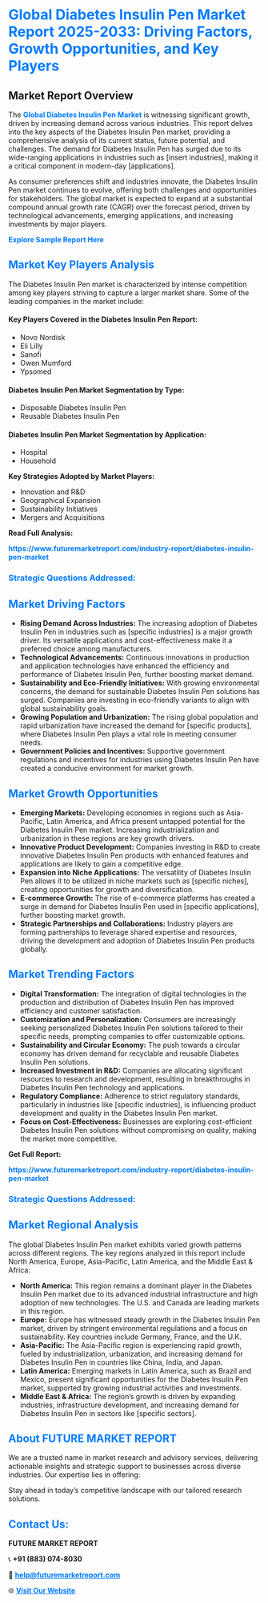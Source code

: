 <h1 style="color: #007BFF;">Global Diabetes Insulin Pen Market Report 2025-2033: Driving Factors, Growth Opportunities, and Key Players</h1>

<section id="overview">
<h2>Market Report Overview</h2>
<p>The <a href="https://www.futuremarketreport.com/industry-report/diabetes-insulin-pen-market" style="color: #007BFF; text-decoration: none;"><strong>Global Diabetes Insulin Pen Market</strong></a> is witnessing significant growth, driven by increasing demand across various industries. This report delves into the key aspects of the Diabetes Insulin Pen market, providing a comprehensive analysis of its current status, future potential, and challenges. The demand for Diabetes Insulin Pen has surged due to its wide-ranging applications in industries such as [insert industries], making it a critical component in modern-day [applications].</p>
<p>As consumer preferences shift and industries innovate, the Diabetes Insulin Pen market continues to evolve, offering both challenges and opportunities for stakeholders. The global market is expected to expand at a substantial compound annual growth rate (CAGR) over the forecast period, driven by technological advancements, emerging applications, and increasing investments by major players.</p>
</section>

<section id="overview">
<p><a href="https://www.futuremarketreport.com/request-sample/reportId=85465" style="color: #007BFF; text-decoration: none;"><strong>Explore Sample Report Here</strong></a></p>
</section>

<section id="key-players">
<h2 style="color: #007BFF;">Market Key Players Analysis</h2>
<p>The Diabetes Insulin Pen market is characterized by intense competition among key players striving to capture a larger market share. Some of the leading companies in the market include:</p>
<h4>Key Players Covered in the Diabetes Insulin Pen Report:</h4>
<ul><li>Novo Nordisk</li><li>Eli Lilly</li><li>Sanofi</li><li>Owen Mumford</li><li>Ypsomed</li></ul>
<h4>Diabetes Insulin Pen Market Segmentation by Type:</h4>
<ul><li>Disposable Diabetes Insulin Pen</li><li>Reusable Diabetes Insulin Pen</li></ul>

<h4>Diabetes Insulin Pen Market Segmentation by Application:</h4>
<ul><li>Hospital</li><li>Household</li></ul>
<p><strong>Key Strategies Adopted by Market Players:</strong></p>
<ul>
<li>Innovation and R&D</li>
<li>Geographical Expansion</li>
<li>Sustainability Initiatives</li>
<li>Mergers and Acquisitions</li>
</ul>
</section>

<section>
<p><strong>Read Full Analysis: </strong></p><a href="https://www.futuremarketreport.com/industry-report/diabetes-insulin-pen-market" style="color: #007BFF; text-decoration: none;"><strong>https://www.futuremarketreport.com/industry-report/diabetes-insulin-pen-market</strong></a>
<h3 style="color: #007BFF;">Strategic Questions Addressed:</h3>
</section>

<section id="driving-factors">
<h2 style="color: #007BFF;">Market Driving Factors</h2>
<ul>
<li><strong>Rising Demand Across Industries:</strong> The increasing adoption of Diabetes Insulin Pen in industries such as [specific industries] is a major growth driver. Its versatile applications and cost-effectiveness make it a preferred choice among manufacturers.</li>
<li><strong>Technological Advancements:</strong> Continuous innovations in production and application technologies have enhanced the efficiency and performance of Diabetes Insulin Pen, further boosting market demand.</li>
<li><strong>Sustainability and Eco-Friendly Initiatives:</strong> With growing environmental concerns, the demand for sustainable Diabetes Insulin Pen solutions has surged. Companies are investing in eco-friendly variants to align with global sustainability goals.</li>
<li><strong>Growing Population and Urbanization:</strong> The rising global population and rapid urbanization have increased the demand for [specific products], where Diabetes Insulin Pen plays a vital role in meeting consumer needs.</li>
<li><strong>Government Policies and Incentives:</strong> Supportive government regulations and incentives for industries using Diabetes Insulin Pen have created a conducive environment for market growth.</li>
</ul>
</section>

<section id="growth-opportunities">
<h2 style="color: #007BFF;">Market Growth Opportunities</h2>
<ul>
<li><strong>Emerging Markets:</strong> Developing economies in regions such as Asia-Pacific, Latin America, and Africa present untapped potential for the Diabetes Insulin Pen market. Increasing industrialization and urbanization in these regions are key growth drivers.</li>
<li><strong>Innovative Product Development:</strong> Companies investing in R&D to create innovative Diabetes Insulin Pen products with enhanced features and applications are likely to gain a competitive edge.</li>
<li><strong>Expansion into Niche Applications:</strong> The versatility of Diabetes Insulin Pen allows it to be utilized in niche markets such as [specific niches], creating opportunities for growth and diversification.</li>
<li><strong>E-commerce Growth:</strong> The rise of e-commerce platforms has created a surge in demand for Diabetes Insulin Pen used in [specific applications], further boosting market growth.</li>
<li><strong>Strategic Partnerships and Collaborations:</strong> Industry players are forming partnerships to leverage shared expertise and resources, driving the development and adoption of Diabetes Insulin Pen products globally.</li>
</ul>
</section>

<section id="trending-factors">
<h2 style="color: #007BFF;">Market Trending Factors</h2>
<ul>
<li><strong>Digital Transformation:</strong> The integration of digital technologies in the production and distribution of Diabetes Insulin Pen has improved efficiency and customer satisfaction.</li>
<li><strong>Customization and Personalization:</strong> Consumers are increasingly seeking personalized Diabetes Insulin Pen solutions tailored to their specific needs, prompting companies to offer customizable options.</li>
<li><strong>Sustainability and Circular Economy:</strong> The push towards a circular economy has driven demand for recyclable and reusable Diabetes Insulin Pen solutions.</li>
<li><strong>Increased Investment in R&D:</strong> Companies are allocating significant resources to research and development, resulting in breakthroughs in Diabetes Insulin Pen technology and applications.</li>
<li><strong>Regulatory Compliance:</strong> Adherence to strict regulatory standards, particularly in industries like [specific industries], is influencing product development and quality in the Diabetes Insulin Pen market.</li>
<li><strong>Focus on Cost-Effectiveness:</strong> Businesses are exploring cost-efficient Diabetes Insulin Pen solutions without compromising on quality, making the market more competitive.</li>
</ul>
</section>

<section>
<p><strong>Get Full Report: </strong></p><a href="https://www.futuremarketreport.com/industry-report/diabetes-insulin-pen-market" style="color: #007BFF; text-decoration: none;"><strong>https://www.futuremarketreport.com/industry-report/diabetes-insulin-pen-market</strong></a>
<h3 style="color: #007BFF;">Strategic Questions Addressed:</h3>
</section>


<section id="regional-analysis">
<h2 style="color: #007BFF;">Market Regional Analysis</h2>
<p>The global Diabetes Insulin Pen market exhibits varied growth patterns across different regions. The key regions analyzed in this report include North America, Europe, Asia-Pacific, Latin America, and the Middle East & Africa:</p>
<ul>
<li><strong>North America:</strong> This region remains a dominant player in the Diabetes Insulin Pen market due to its advanced industrial infrastructure and high adoption of new technologies. The U.S. and Canada are leading markets in this region.</li>
<li><strong>Europe:</strong> Europe has witnessed steady growth in the Diabetes Insulin Pen market, driven by stringent environmental regulations and a focus on sustainability. Key countries include Germany, France, and the U.K.</li>
<li><strong>Asia-Pacific:</strong> The Asia-Pacific region is experiencing rapid growth, fueled by industrialization, urbanization, and increasing demand for Diabetes Insulin Pen in countries like China, India, and Japan.</li>
<li><strong>Latin America:</strong> Emerging markets in Latin America, such as Brazil and Mexico, present significant opportunities for the Diabetes Insulin Pen market, supported by growing industrial activities and investments.</li>
<li><strong>Middle East & Africa:</strong> The region’s growth is driven by expanding industries, infrastructure development, and increasing demand for Diabetes Insulin Pen in sectors like [specific sectors].</li>
</ul>
</section>

<footer>
<h2 style="color: #007BFF;">About FUTURE MARKET REPORT</h2>
<p>We are a trusted name in market research and advisory services, delivering actionable insights and strategic support to businesses across diverse industries. Our expertise lies in offering:</p>

<p>Stay ahead in today’s competitive landscape with our tailored research solutions.</p>

<h2 style="color: #007BFF;">Contact Us:</h2>
<p><strong>FUTURE MARKET REPORT</strong></p>
<p>📞 <strong>+91 (883) 074-8030</strong></p>
<p>📧 <strong><a href="mailto:help@futuremarketreport.com" style="color: #007BFF;">help@futuremarketreport.com</a></strong></p>
<p>🌐 <strong><a href="https://www.futuremarketreport.com/" style="color: #007BFF;">Visit Our Website</a></strong></p>
</footer>